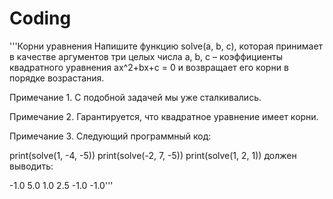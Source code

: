# Coding
 
'''Корни уравнения 
Напишите функцию solve(a, b, c), которая принимает в качестве аргументов три целых числа a, b, c – коэффициенты квадратного уравнения ax^2+bx+c = 0
и возвращает его корни в порядке возрастания.

Примечание 1. С подобной задачей мы уже сталкивались.

Примечание 2. Гарантируется, что квадратное уравнение имеет корни.

Примечание 3. Следующий программный код:

print(solve(1, -4, -5))
print(solve(-2, 7, -5))
print(solve(1, 2, 1))
должен выводить:

-1.0 5.0
1.0 2.5
-1.0 -1.0'''